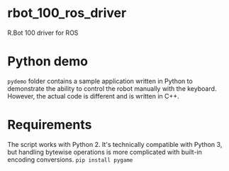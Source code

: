 # rbot_100_ros_driver
R.Bot 100 driver for ROS

# Python demo
`pydemo` folder contains a sample application written in Python to demonstrate the ability to control the robot manually with the keyboard.
However, the actual code is different and is written in C++.

# Requirements
The script works with Python 2. It's technically compatible with Python 3, but handling bytewise operations is more complicated with built-in encoding conversions.
`pip install pygame`